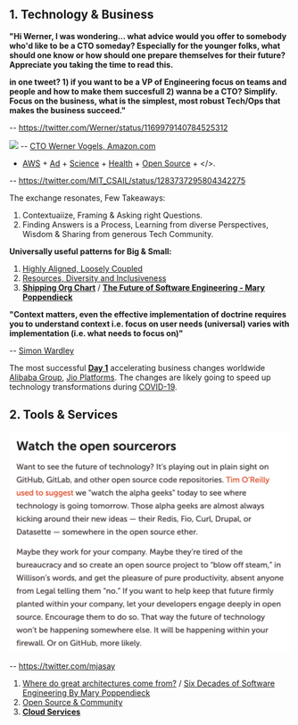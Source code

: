 ## 1. Technology & Business

**"Hi Werner, I was wondering... what advice would you offer to somebody who'd like to be a CTO someday? Especially for the younger folks, what should one know or how should one prepare themselves for their future? Appreciate you taking the time to read this.**

**in one tweet? 1) if you want to be a VP of Engineering focus on teams and people and how to make them succesfull 2) wanna be a CTO? Simplify.  Focus on the business, what is the simplest, most robust Tech/Ops that makes the business succeed."**

-- https://twitter.com/Werner/status/1169979140784525312

![](images/Werner.png)
-- [CTO Werner Vogels, Amazon.com](https://queue.acm.org/detail.cfm?id=1142065)

+ [AWS](https://aws.amazon.com/) + [Ad](https://advertising.amazon.com/) + [Science](https://www.amazon.science/) + [Health](https://amazon.care/) + [Open Source](https://amzn.github.io/) + </>. 

-- https://twitter.com/MIT_CSAIL/status/1283737295804342275 

The exchange resonates, Few Takeaways:

1. Contextuaiize, Framing & Asking right Questions.
2. Finding Answers is a Process, Learning from diverse Perspectives, Wisdom & Sharing from generous Tech Community.

**Universally useful patterns for Big & Small:**
1. [Highly Aligned, Loosely Coupled](https://jobs.netflix.com/culture)
2. [Resources, Diversity and Inclusiveness](https://github.com/jamiehannaford/diversity)
3. [**Shipping Org Chart**](https://lightstep.com/blog/the-only-good-reason-to-adopt-microservices/) / [**The Future of Software Engineering - Mary Poppendieck**](https://www.youtube.com/watch?v=6K4ljFZWgW8)

**"Context matters, even the effective implementation of doctrine requires you to understand context i.e. focus on user needs (universal) varies with implementation (i.e. what needs to focus on)"** 

-- [Simon Wardley](https://twitter.com/swardley)

The most successful [**Day 1**](https://www.sec.gov/Archives/edgar/data/1018724/000119312517120198/d373368dex991.htm) accelerating business changes worldwide [Alibaba Group](https://en.wikipedia.org/wiki/Alibaba_Group), [Jio Platforms](https://en.wikipedia.org/wiki/Jio_Platforms). The changes are likely going to speed up technology transformations during [COVID-19](https://en.wikipedia.org/wiki/Coronavirus_disease_2019).

## 2. Tools & Services
![](images/open%20source.jpeg)

-- https://twitter.com/mjasay

1. [Where do great architectures come from?](https://www.oreilly.com/radar/where-do-great-architectures-come-from/) / [Six Decades of Software Engineering By Mary Poppendieck](https://www.meetup.com/DevOps-Lisbon/events/271172214/)
2. [Open Source & Community](https://www.youtube.com/watch?v=jiaLsxjBeOQ)
3. [**Cloud Services**](Patterns/Stuff.md)
